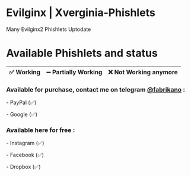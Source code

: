 # Evilginx | Xverginia-Phishlets
Many Evilginx2 Phishlets Uptodate

# Available Phishlets and status

| ✅ Working  | ➖ Partially Working | ❌ Not Working anymore |
| ------------- | ------------- | ------------- |

<h3>Available for purchase, contact me on telegram <a href="https://t.me/fabrikano" target="_blank">@fabrikano</a> :</h3>
<p>- PayPal (✅)</p>
<p>- Google (✅)</p>
<h3>Available here for free :</h3>
<p>- Instagram (✅)</p>
<p>- Facebook (✅)</p>
<p>- Dropbox (✅)</p>
